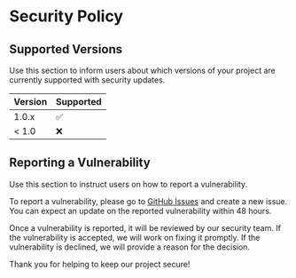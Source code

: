 # Security Policy

## Supported Versions

Use this section to inform users about which versions of your project are currently supported with security updates.

| Version | Supported          |
| ------- | ------------------ |
| 1.0.x   | :white_check_mark: |
| < 1.0   | :x:                |

## Reporting a Vulnerability

Use this section to instruct users on how to report a vulnerability.

To report a vulnerability, please go to [GitHub Issues](https://github.com/sameerahmad005/phishing-Instagram-firebase/issues) and create a new issue. You can expect an update on the reported vulnerability within 48 hours. 

Once a vulnerability is reported, it will be reviewed by our security team. If the vulnerability is accepted, we will work on fixing it promptly. If the vulnerability is declined, we will provide a reason for the decision.

Thank you for helping to keep our project secure!
